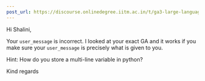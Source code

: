 ```yaml
---
post_url: https://discourse.onlinedegree.iitm.ac.in/t/ga3-large-language-models-discussion-thread-tds-jan-2025/163247/49
---
```

Hi Shalini,

Your `user_message` is incorrect. I looked at your exact GA and it works if you make sure your `user_message` is precisely what is given to you.

Hint: How do you store a multi-line variable in python?

Kind regards